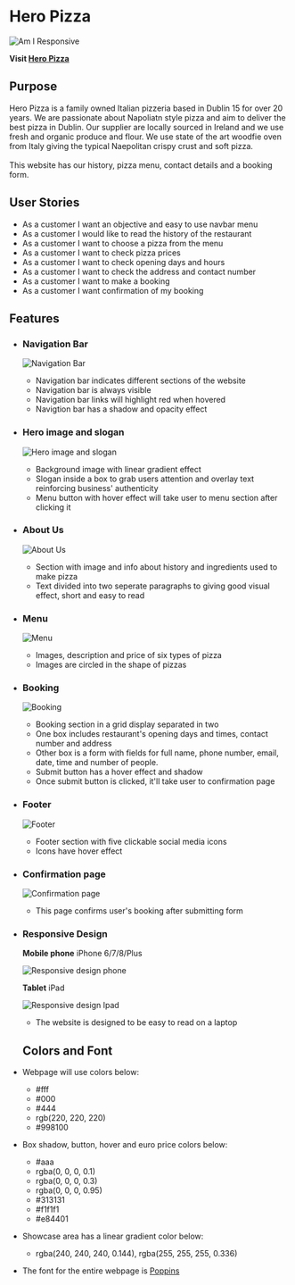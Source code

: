 # **Hero Pizza**

![Am I Responsive](docs/responsive.jpg)

**Visit [Hero Pizza](https://roddersnz21.github.io/project-1/)**

## **Purpose** ##

Hero Pizza is a family owned Italian pizzeria based in Dublin 15 for over 20 years. We are passionate about Napoliatn style pizza and aim to deliver the best pizza in Dublin. Our supplier are locally sourced in Ireland and we use fresh and organic produce and flour. We use state of the art woodfie oven from Italy giving the typical Naepolitan crispy crust and soft pizza.<br><br> This website has our history, pizza menu, contact details and a booking form.

## **User Stories** ##

- As a customer I want an objective and easy to use navbar menu
- As a customer I would like to read the history of the restaurant
- As a customer I want to choose a pizza from the menu
- As a customer I want to check pizza prices
- As a customer I want to check opening days and hours
- As a customer I want to check the address and contact number
- As a customer I want to make a booking
- As a customer I want confirmation of my booking

## **Features**

- ### Navigation Bar
    ![Navigation Bar](docs/navbar.jpg)
    - Navigation bar indicates different sections of the website
    - Navigation bar is always visible
    - Navigation bar links will highlight red when hovered
    - Navigtion bar has a shadow and opacity effect

- ### Hero image and slogan
    ![Hero image and slogan](docs/hero-image-and-slogan.jpg)
    - Background image with linear gradient effect
    - Slogan inside a box to grab users attention and overlay text reinforcing business' authenticity
    - Menu button with hover effect will take user to menu section after clicking it

- ### About Us
    ![About Us](docs/about-us.jpg)
    - Section with image and info about history and ingredients used to make pizza
    - Text divided into two seperate paragraphs to giving good visual effect, short and easy to read

- ### Menu
    ![Menu](docs/pizza-menu.jpg)
    - Images, description and price of six types of pizza
    - Images are circled in the shape of pizzas

- ### Booking
    ![Booking](docs/booking.jpg)
    - Booking section in a grid display separated in two
    - One box includes restaurant's opening days and times, contact number and address
    - Other box is a form with fields for full name, phone number, email, date, time and number of people.
    - Submit button has a hover effect and shadow
    - Once submit button is clicked, it'll take user to confirmation page

- ### Footer
    ![Footer](docs/footer.jpg)
    - Footer section with five clickable social media icons
    - Icons have hover effect

- ### Confirmation page
    ![Confirmation page](docs/confirmation-page.jpg)
    - This page confirms user's booking after submitting form

- ### Responsive Design

  **Mobile phone** iPhone 6/7/8/Plus

  ![Responsive design phone](docs/iphone.jpg)

  **Tablet** iPad

  ![Responsive design Ipad](docs/ipad.jpg)
  - The website is designed to be easy to read on a laptop

  ## **Colors and Font** 
- Webpage will use colors below:
    - #fff
    - #000
    - #444
    - rgb(220, 220, 220)
    - #998100
   
- Box shadow, button, hover and euro price colors below:
    - #aaa
    - rgba(0, 0, 0, 0.1)
    - rgba(0, 0, 0, 0.3)
    - rgba(0, 0, 0, 0.95)
    - #313131
    - #f1f1f1
    - #e84401

- Showcase area has a linear gradient color below:
    - rgba(240, 240, 240, 0.144), rgba(255, 255, 255, 0.336)

- The font for the entire webpage is [Poppins](https://fonts.google.com/specimen/Poppins)







